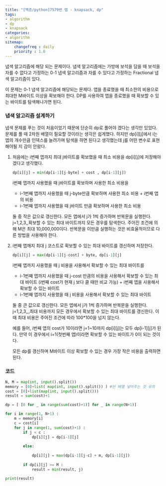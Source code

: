 ```yaml
---
title: "[백준/python]7579번 앱 - knapsack, dp"
tags:
- algorithm
- dp
- knapsack
categories:
- algorithm
sitemap:
    changefreq : daily
    priority : 1.0
---
```


냅색 알고리즘에 해당 되는 문제이다. 냅색 알고리즘에는 가방에 보석을 담을 때 보석을 자를 수 없다고 가정하는 0-1 냅색 알고리즘과 자를 수 있다고 가정하는 Fractional 냅색 알고리즘이 있다.

이 문제는 0-1 냅색 알고리즘에 해당되는 문제다. 앱을 종료했을 때 최소한의 비용으로 최대한 M바이트 이상을 확보해야 한다. DP를 사용하여 앱을 종료했을 때 확보할 수 있는 바이트를 탐색해나가면 된다. 

### 냅색 알고리즘 설계하기

냅색 문제를 푸는 것이 처음이었기 때문에 단순히 dp로 풀어야 겠다는 생각만 있었다. 문제를 풀 때 2차원 배열이 필요할 것이라는 생각은 쉽게했다. 하지만 dp[i][j]에서 i는 앱의 개수만큼 인덱스를 늘려가며 탐색을 하면 된다고 생각했는데 j를 어떤 변수로 표현해야될 지 감이 안왔다. 

1. 처음에는 i번째 앱까지 최대 j바이트를 확보했을 때 최소 비용을 dp[i][j]에 저장해야겠다고 생각했다. 
    
    ```python
    dp[i][j] = min(dp[i-1][j-byte] + cost , dp[i-1][j]) 
    ```
    
    i번째 앱까지 사용했을 때 j바이트를 확보하며 사용한 최소 비용을
    
    - i-1번째 앱까지 사용했을 때 j-byte만큼 확보하며 사용한 최소 비용 + i번째 앱의 비용
    - i-1번째 앱까지 사용했을 때 j바이트 만큼 확보하며 사용한 최소 비용
    
    둘 중 작은 값으로 갱신한다. 모든 앱에서 j가 1씩 증가하며 반복문을 실행한다. j=1,2,3,,확보할 수 있는 최대 바이트까지 모든 경우를 탐색한다. 주어진 조건에 의해 M은 최대 10,000,000이다. 반복문을 이만큼 실행하는 것은 비효율적이므로 다른 방법을 사용해야 한다. 
    
2. i번째 앱깨지 최대 j 코스트로 확보할 수 있는 최대 바이트를 갱신하며 저장한다.
    
    ```python
    dp[i][j] = max(dp[i-1][j-cost] + byte, dp[i-1][j]
    ```
    
    i번째 앱까지 사용했을 때 j 비용을 사용해서 확보할 수 있는 최대 바이트를
    
    - i-1번째 앱까지 사용했을 때 j-cost 만큼의 비용을 사용해서 확보할 수 있는 최대 바이트 (i번째 cost가 현재 j 보다 클 때만 비교 가능) + i번째 앱을 사용해서 확보할 수 있는 바이트
    - i-1번째 앱까지 사용했을 때 j 비용을 사용해서 확보할 수 있는 최대 바이트
    
    둘 중 큰 값으로 갱신한다. 모든 앱에서 j가 1씩 증가하며 반복문을 실행한다. j=1,2,3,,,최대 비용까지 모든 경우에서 확보할 수 있는 최대 바이트를 갱신한다. 이 때 최대 비용은 주어진 조건에 따라 100*100을 넘지 않는다.
    
    예를 들어, i번째 앱의 cost가 10이라면 j=1~10까지 dp[i][j]는 모두 dp[i-1][j]가 된다. 만약 이 경우에서 i=1(첫번째 앱)이라면 확보할 수 있는 바이트가 0이 되는 것이다. 
    
    모든 dp를 갱신하며 M바이트 이상 확보할 수 있는 경우 가장 작은 비용을 출력하면 된다.
    

### 코드

```python
N, M = map(int, input().split())
memory = [0]+list( map(int, input().split()) ) #빈 배열 넣어주는 것 유의
cost = [0]+list(map(int, input().split()))
result = sum(cost)+1

dp = [ [0 for _ in range(sum(cost)+1)] for _ in range(N+1)]

for i in range(1, N+1) : 
    m = memory[i]
    c = cost[i]
    for j in range(1, sum(cost)+1) :
        if j < c :
            dp[i][j] = dp[i-1][j]
        
        else:
            
            dp[i][j] = max(dp[i-1][j-c] + m, dp[i-1][j])
        
        if dp[i][j] >= M :
            result = min(result, j)

print(result)
```
